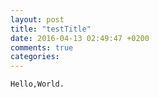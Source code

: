 ```yaml
---
layout: post
title: "testTitle"
date: 2016-04-13 02:49:47 +0200
comments: true
categories: 
---
```

  
```
Hello,World.  
```
  
  
